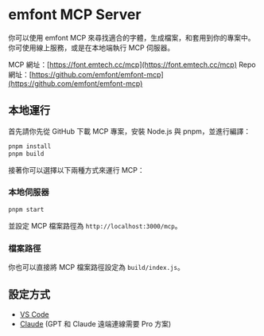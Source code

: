 # emfont MCP Server

你可以使用 emfont MCP 來尋找適合的字體，生成檔案，和套用到你的專案中。你可使用線上服務，或是在本地端執行 MCP 伺服器。

MCP 網址：[https://font.emtech.cc/mcp](https://font.emtech.cc/mcp)
Repo 網址：[https://github.com/emfont/emfont-mcp](https://github.com/emfont/emfont-mcp)

## 本地運行

首先請你先從 GitHub 下載 MCP 專案，安裝 Node.js 與 pnpm，並進行編譯：

```bash
pnpm install
pnpm build
```

接著你可以選擇以下兩種方式來運行 MCP：

### 本地伺服器

```bash
pnpm start
```

並設定 MCP 檔案路徑為 `http://localhost:3000/mcp`。

### 檔案路徑

你也可以直接將 MCP 檔案路徑設定為 `build/index.js`。

## 設定方式

-   [VS Code](https://code.visualstudio.com/docs/copilot/customization/mcp-servers)
-   [Claude](https://modelcontextprotocol.io/docs/develop/connect-local-servers) (GPT 和 Claude 遠端連線需要 Pro 方案)
